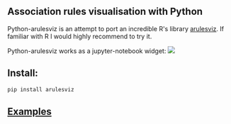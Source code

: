 ## Association rules visualisation with Python
 Python-arulesviz is an attempt to port an incredible R's library [arulesviz](https://cran.r-project.org/web/packages/arulesViz/vignettes/arulesViz.pdf). If familiar with R I would highly recommend to try it.

Python-arulesviz works as a jupyter-notebook widget:
![](/data/demo.gif)

## Install:
``` bash
pip install arulesviz
```

## [Examples](/examples/groceries.ipynb)

